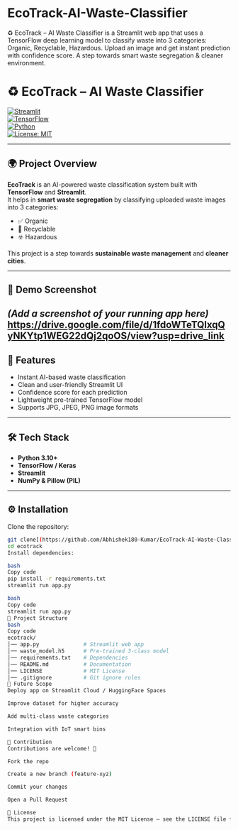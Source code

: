 # EcoTrack-AI-Waste-Classifier
♻️ EcoTrack – AI Waste Classifier is a Streamlit web app that uses a TensorFlow deep learning model to classify waste into 3 categories: Organic, Recyclable, Hazardous. Upload an image and get instant prediction with confidence score. A step towards smart waste segregation &amp; cleaner environment.
# ♻️ EcoTrack – AI Waste Classifier

[![Streamlit](https://img.shields.io/badge/Made%20with-Streamlit-FF4B4B?logo=streamlit)](https://streamlit.io/)  
[![TensorFlow](https://img.shields.io/badge/Powered%20by-TensorFlow-FF6F00?logo=tensorflow)](https://www.tensorflow.org/)  
[![Python](https://img.shields.io/badge/Language-Python-blue?logo=python)](https://www.python.org/)  
[![License: MIT](https://img.shields.io/badge/License-MIT-green.svg)](LICENSE)

---

## 🌍 Project Overview
**EcoTrack** is an AI-powered waste classification system built with **TensorFlow** and **Streamlit**.  
It helps in **smart waste segregation** by classifying uploaded waste images into 3 categories:  
- ✅ Organic  
- 🔄 Recyclable  
- ☣️ Hazardous  

This project is a step towards **sustainable waste management** and **cleaner cities**.

---

## 📸 Demo Screenshot
*(Add a screenshot of your running app here)*  
https://drive.google.com/file/d/1fdoWTeTQlxqQyNKYtp1WEG22dQj2qoOS/view?usp=drive_link
---

## 🚀 Features
- Instant AI-based waste classification  
- Clean and user-friendly Streamlit UI  
- Confidence score for each prediction  
- Lightweight pre-trained TensorFlow model  
- Supports JPG, JPEG, PNG image formats  

---

## 🛠️ Tech Stack
- **Python 3.10+**  
- **TensorFlow / Keras**  
- **Streamlit**  
- **NumPy & Pillow (PIL)**  

---

## ⚙️ Installation

Clone the repository:
```bash
git clone[(https://github.com/Abhishek180-Kumar/EcoTrack-AI-Waste-Classifier)]
cd ecotrack
Install dependencies:

bash
Copy code
pip install -r requirements.txt
streamlit run app.py

bash
Copy code
streamlit run app.py
📂 Project Structure
bash
Copy code
ecotrack/
│── app.py              # Streamlit web app
│── waste_model.h5      # Pre-trained 3-class model
│── requirements.txt    # Dependencies
│── README.md           # Documentation
│── LICENSE             # MIT License
│── .gitignore          # Git ignore rules
🔮 Future Scope
Deploy app on Streamlit Cloud / HuggingFace Spaces

Improve dataset for higher accuracy

Add multi-class waste categories

Integration with IoT smart bins

🤝 Contribution
Contributions are welcome! 🎉

Fork the repo

Create a new branch (feature-xyz)

Commit your changes

Open a Pull Request

📜 License
This project is licensed under the MIT License – see the LICENSE file for details.

